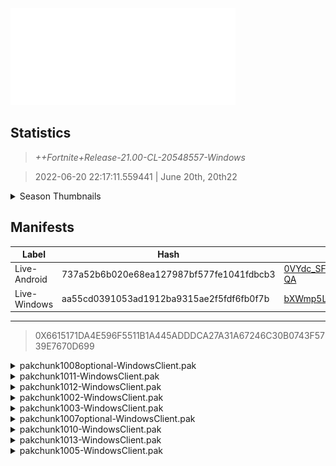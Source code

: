 <div style="pointer-events: none">
  <img style="pointer-events: none" src="https://raw.githubusercontent.com/Tectors/Archive/master/source/dependents/gen.21.00.svg" width="360" height="155">
<div>

## Statistics
> *++Fortnite+Release-21.00-CL-20548557-Windows*

> 2022-06-20 22:17:11.559441 | June 20th, 20th22

<details>
  <summary>Season Thumbnails</summary>

  > Seasonal thumbnails are a season's normal ltms and their photos.

  | Name | ID |
  | - | - |
  | [Zero Build - Duos](https://raw.githubusercontent.com/Tectors/Archive/master/source/dependents/monthly-rotaton/playlist_nobuildbr_duo_21_00.png) | Playlist_NoBuildBR_Duo |
  | [Solo](https://raw.githubusercontent.com/Tectors/Archive/master/source/dependents/monthly-rotaton/playlist_defaultsolo_21_00.png) | Playlist_DefaultSolo |
  | [Zero Build - Trios](https://raw.githubusercontent.com/Tectors/Archive/master/source/dependents/monthly-rotaton/playlist_nobuildbr_trio_21_00.png) | Playlist_NoBuildBR_Trio |
  | [Zero Build - Solo](https://raw.githubusercontent.com/Tectors/Archive/master/source/dependents/monthly-rotaton/playlist_nobuildbr_solo_21_00.png) | Playlist_NoBuildBR_Solo |
</details>

## Manifests
| Label | Hash | Route |
| - | - | - |
| Live-Android | 737a52b6b020e68ea127987bf577fe1041fdbcb3 | [0VYdc_SF7iMMys3v5UCaNHGp0DD-QA](https://github.com/Tectors/Archive/blob/master/manifests/0VYdc_SF7iMMys3v5UCaNHGp0DD-QA.manifest) |
| Live-Windows | aa55cd0391053ad1912ba9315ae2f5fdf6fb0f7b | [bXWmp5L6e8z16lN56UCK2zhEii1TQg](https://github.com/Tectors/Archive/blob/master/manifests/bXWmp5L6e8z16lN56UCK2zhEii1TQg.manifest) |

---

> 0X6615171DA4E596F5511B1A445ADDDCA27A31A67246C30B0743F5739E7670D699

<details>
  <summary>pakchunk1008optional-WindowsClient.pak</summary>

  > FortniteGame/Content/Paks/pakchunk1008optional-WindowsClient.pak

  > 0x49CBA039D0E74F6378ECF113399F01DCCA03960F5E9586FE78FCEC646037AF22

  <img src="https://raw.githubusercontent.com/Tectors/Archive/master/source/dependents/referred/CID_A_430_Athena_Commando_M_SpectacleWeb.svg" width="100"> <img src="https://raw.githubusercontent.com/Tectors/Archive/master/source/dependents/referred/BID_A_027_SpectacleWebMale.svg" width="100"> 
</details>

<details>
  <summary>pakchunk1011-WindowsClient.pak</summary>

  > FortniteGame/Content/Paks/pakchunk1011-WindowsClient.pak

  > 0x629EDDB0E60EEFBF06EEE4593588466A0D9D893EF4BE1BB68405AF933BED1E38

  <img src="https://raw.githubusercontent.com/Tectors/Archive/master/source/dependents/referred/Pickaxe_ID_796_IndigoMale.svg" width="100"> <img src="https://raw.githubusercontent.com/Tectors/Archive/master/source/dependents/referred/EID_Indigo.svg" width="100"> <img src="https://raw.githubusercontent.com/Tectors/Archive/master/source/dependents/referred/CID_A_397_Athena_Commando_M_Indigo.svg" width="100"> <img src="https://raw.githubusercontent.com/Tectors/Archive/master/source/dependents/referred/BID_A_002_IndigoMale.svg" width="100"> 
</details>

<details>
  <summary>pakchunk1012-WindowsClient.pak</summary>

  > FortniteGame/Content/Paks/pakchunk1012-WindowsClient.pak

  > 0x6CEBEF7BF7B0B16843A0AE92DD0229548ED0C147A5DF556FE5A4B8B6F75455A6

  <img src="https://raw.githubusercontent.com/Tectors/Archive/master/source/dependents/referred/Pickaxe_ID_804_FNCSS20Male.svg" width="100"> 
</details>

<details>
  <summary>pakchunk1002-WindowsClient.pak</summary>

  > FortniteGame/Content/Paks/pakchunk1002-WindowsClient.pak

  > 0x0FCFDB8F77AD160F1E24E559DBA2FEA4CAEC7654EEB1B82F47608BE16A8A9771

  <img src="https://raw.githubusercontent.com/Tectors/Archive/master/source/dependents/referred/MusicPack_133_Armadillo.svg" width="100"> <img src="https://raw.githubusercontent.com/Tectors/Archive/master/source/dependents/referred/LSID_438_Armadillo.svg" width="100"> 
</details>

<details>
  <summary>pakchunk1003-WindowsClient.pak</summary>

  > FortniteGame/Content/Paks/pakchunk1003-WindowsClient.pak

  > 0x9CE69870E6FA70E820AB073E991889ECB244B34AAF6A2321C47FF2597A2EF90E

  <img src="https://raw.githubusercontent.com/Tectors/Archive/master/source/dependents/referred/EID_LimaBean.svg" width="100"> <img src="https://raw.githubusercontent.com/Tectors/Archive/master/source/dependents/referred/BID_942_LimaBean.svg" width="100"> 
</details>

<details>
  <summary>pakchunk1007optional-WindowsClient.pak</summary>

  > FortniteGame/Content/Paks/pakchunk1007optional-WindowsClient.pak

  > 0x7B1747D317B6BFEDADD70CA85E96462D7FA218321D471710E811BD8AA8B4ECBA

  <img src="https://raw.githubusercontent.com/Tectors/Archive/master/source/dependents/referred/Pickaxe_ID_808_NobleMale.svg" width="100"> <img src="https://raw.githubusercontent.com/Tectors/Archive/master/source/dependents/referred/LSID_440_Noble.svg" width="100"> <img src="https://raw.githubusercontent.com/Tectors/Archive/master/source/dependents/referred/Glider_ID_368_NobleMale.svg" width="100"> <img src="https://raw.githubusercontent.com/Tectors/Archive/master/source/dependents/referred/EID_Noble.svg" width="100"> <img src="https://raw.githubusercontent.com/Tectors/Archive/master/source/dependents/referred/CID_A_411_Athena_Commando_M_Noble.svg" width="100"> <img src="https://raw.githubusercontent.com/Tectors/Archive/master/source/dependents/referred/BID_A_011_NobleMale.svg" width="100"> 
</details>

<details>
  <summary>pakchunk1010-WindowsClient.pak</summary>

  > FortniteGame/Content/Paks/pakchunk1010-WindowsClient.pak

  > 0x711A221D98A7D8B9EFEB243866DD96A08A507356632DB7E5D4E822776E327593

  <img src="https://raw.githubusercontent.com/Tectors/Archive/master/source/dependents/referred/EID_Armadillo.svg" width="100"> <img src="https://raw.githubusercontent.com/Tectors/Archive/master/source/dependents/referred/CID_A_417_Athena_Commando_F_Armadillo.svg" width="100"> <img src="https://raw.githubusercontent.com/Tectors/Archive/master/source/dependents/referred/CID_A_416_Athena_Commando_M_Armadillo.svg" width="100"> 
</details>

<details>
  <summary>pakchunk1013-WindowsClient.pak</summary>

  > FortniteGame/Content/Paks/pakchunk1013-WindowsClient.pak

  > 0xD11BF74ADB070BD3AF0BA50347E2FE08B833EB713EA8699EFB3C3AB1E6DDDAE7

  <img src="https://raw.githubusercontent.com/Tectors/Archive/master/source/dependents/referred/EID_Swish.svg" width="100"> 
</details>

<details>
  <summary>pakchunk1005-WindowsClient.pak</summary>

  > FortniteGame/Content/Paks/pakchunk1005-WindowsClient.pak

  > 0xBDE6BA188207307B4307F995193A756D35B7B5F08CEAD2E5A48F4B88FDDBC53A

  <img src="https://raw.githubusercontent.com/Tectors/Archive/master/source/dependents/referred/SPID_405_SoundwaveSeriesGH.svg" width="100"> <img src="https://raw.githubusercontent.com/Tectors/Archive/master/source/dependents/referred/EID_Sashimi.svg" width="100"> 
</details>

